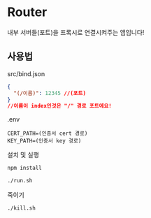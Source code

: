 # Router

내부 서버들(포트)을 프록시로 연결시켜주는 앱입니다!

## 사용법

src/bind.json

```json
{
  "(/이름)": 12345 //(포트)
}
//이름이 index인것은 "/" 경로 포트에요!
```

.env

```
CERT_PATH=(인증서 cert 경로)
KEY_PATH=(인증서 key 경로)
```

설치 및 실행

```bash
npm install

./run.sh
```

죽이기

```bash
./kill.sh
```
